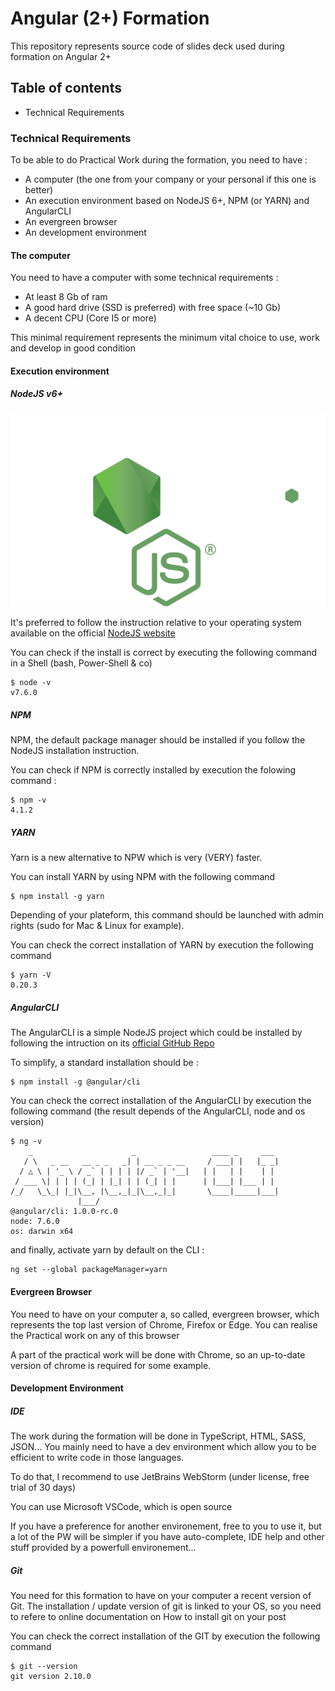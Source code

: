 # Angular (2+) Formation 

This repository represents source code of slides deck used during formation on Angular 2+

## Table of contents
- Technical Requirements

### Technical Requirements

To be able to do Practical Work during the formation, you need to have : 
* A computer (the one from your company or your personal if this one is better)
* An execution environment based on NodeJS 6+, NPM (or YARN) and AngularCLI
* An evergreen browser
* An development environment

#### The computer

You need to have a computer with some technical requirements : 
* At least 8 Gb of ram
* A good hard drive (SSD is preferred) with free space (~10 Gb)
* A decent CPU (Core I5 or more)

This minimal requirement represents the minimum vital choice to use, work and develop in good condition

#### Execution environment

##### NodeJS v6+

![Image of Yaktocat](/img/our_practical_exercise/logo_nodejs.svg)

It's preferred to follow the instruction relative to your operating system available on the official [NodeJS website](https://nodejs.org/en/download/)

You can check if the install is correct by executing the following command in a Shell (bash, Power-Shell & co)

```shell
$ node -v
v7.6.0
```

##### NPM 

NPM, the default package manager should be installed if you follow the NodeJS installation instruction.

You can check if NPM is correctly installed by execution the folowing command :

```shell
$ npm -v
4.1.2
```

##### YARN  

Yarn is a new alternative to NPW which is very (VERY) faster.

You can install YARN by using NPM with the following command

```shell
$ npm install -g yarn
```

Depending of your plateform, this command should be launched with admin rights (sudo for Mac & Linux for example).

You can check the correct installation of YARN by execution the following command

```shell
$ yarn -V
0.20.3
```
 
##### AngularCLI

The AngularCLI is a simple NodeJS project which could be installed by following the intruction on its [official GitHub Repo](github.com/angular/angular-cli)

To simplify, a standard installation should be : 

```shell
$ npm install -g @angular/cli
```

You can check the correct installation of the AngularCLI by execution the following command (the result depends of the AngularCLI, node and os version)

```shell
$ ng -v
    _                      _                 ____ _     ___
   / \   _ __   __ _ _   _| | __ _ _ __     / ___| |   |_ _|
  / △ \ | '_ \ / _` | | | | |/ _` | '__|   | |   | |    | |
 / ___ \| | | | (_| | |_| | | (_| | |      | |___| |___ | |
/_/   \_\_| |_|\__, |\__,_|_|\__,_|_|       \____|_____|___|
               |___/
@angular/cli: 1.0.0-rc.0
node: 7.6.0
os: darwin x64
```

and finally, activate yarn by default on the CLI : 
```shell
ng set --global packageManager=yarn
```

#### Evergreen Browser

You need to have on your computer a, so called, evergreen browser, which represents the top last version of Chrome, Firefox or Edge. You can realise the Practical work on any of this browser

A part of the practical work will be done with Chrome, so an up-to-date version of chrome is required for some example.

#### Development Environment

##### IDE

The work during the formation will be done in TypeScript, HTML, SASS, JSON... You mainly need to have a dev environment which allow you to be efficient to write code in those languages.

To do that, I recommend to use JetBrains WebStorm (under license, free trial of 30 days)

You can use Microsoft VSCode, which is open source
 
If you have a preference for another environement, free to you to use it, but a lot of the PW will be simpler if you have auto-complete, IDE help and other stuff provided by a powerfull environement... 

##### Git

You need for this formation to have on your computer a recent version of Git. The installation / update version of git is linked to your OS, so you need to refere to online documentation on How to install git on your post

You can check the correct installation of the GIT by execution the following command

```shell
$ git --version
git version 2.10.0
```


